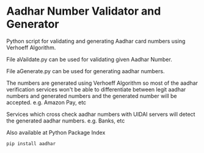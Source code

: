 # Aadhar Number Validator and Generator
Python script for validating and generating Aadhar card numbers using Verhoeff Algorithm.

File aVaildate.py can be used for validating given Aadhar Number.

File aGenerate.py can be used for generating aadhar numbers.

The numbers are generated using Verhoeff Algorithm so most of the aadhar verification services won't be able to differentiate between legit aadhar numbers and generated numbers and the generated number will be accepted.
e.g. Amazon Pay, etc

Services which cross check aadhar numbers with UIDAI servers will detect the generated aadhar numbers.
e.g. Banks, etc

Also available at Python Package Index

```bash
pip install aadhar
```
